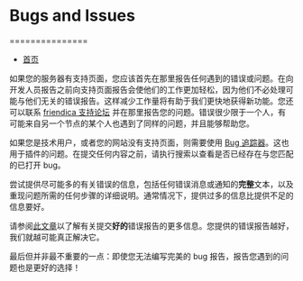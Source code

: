 # Bugs and Issues
===============

* [首页](help)

如果您的服务器有支持页面，您应该首先在那里报告任何遇到的错误或问题。在向开发人员报告之前向支持页面报告会使他们的工作更加轻松，因为他们不必处理可能与他们无关的错误报告。这样减少工作量将有助于我们更快地获得新功能。您还可以联系 [friendica 支持论坛](https://forum.friendi.ca/profile/helpers) 并在那里报告您的问题。错误很少限于一个人，有可能来自另一个节点的某个人也遇到了同样的问题，并且能够帮助您。

如果您是技术用户，或者您的网站没有支持页面，则需要使用 [Bug 追踪器](https://github.com/friendica/friendica/issues)。这也用于插件的问题。在提交任何内容之前，请执行搜索以查看是否已经存在与您匹配的已打开 bug。

尝试提供尽可能多的有关错误的信息，包括任何错误消息或通知的**完整**文本，以及重现问题所需的任何步骤的详细说明。通常情况下，提供过多的信息比提供不足的信息要好。

请参阅[此文章](http://www.chiark.greenend.org.uk/~sgtatham/bugs.html)以了解有关提交**好的**错误报告的更多信息。您提供的错误报告越好，我们就越可能真正解决它。

最后但并非最不重要的一点：即使您无法编写完美的 bug 报告，报告您遇到的问题也是更好的选择！
